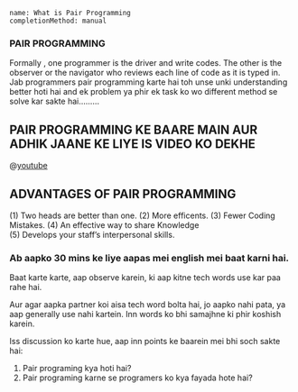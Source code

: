 ```ngMeta
name: What is Pair Programming
completionMethod: manual
```

### PAIR PROGRAMMING
Formally , one programmer is the driver and write codes. The other is the observer or the navigator who reviews each line of code as it is typed in. Jab programmers pair programming karte hai toh unse unki understanding better hoti hai and ek problem ya phir  ek task ko wo different method se solve kar sakte hai………

## PAIR PROGRAMMING KE BAARE MAIN AUR ADHIK JAANE KE LIYE IS VIDEO KO DEKHE
@[youtube](YhV4TaZaB84)

## ADVANTAGES OF PAIR PROGRAMMING
(1) Two heads are better than one.
(2) More efficents.
(3) Fewer Coding Mistakes.
(4) An effective way to share Knowledge  
(5) Develops your staff’s interpersonal skills.

### Ab aapko 30 mins ke liye aapas mei english mei baat karni hai.

Baat karte karte, aap observe karein, ki aap kitne tech words use kar paa rahe hai.

Aur agar aapka partner koi aisa tech word bolta hai, jo aapko nahi pata, ya aap generally use nahi kartein. Inn words ko bhi samajhne ki phir koshish karein.

Iss discussion ko karte hue, aap inn points ke baarein mei bhi soch sakte hai:

1. Pair programing kya hoti hai?
2. Pair programing karne se programers ko kya fayada hote hai?